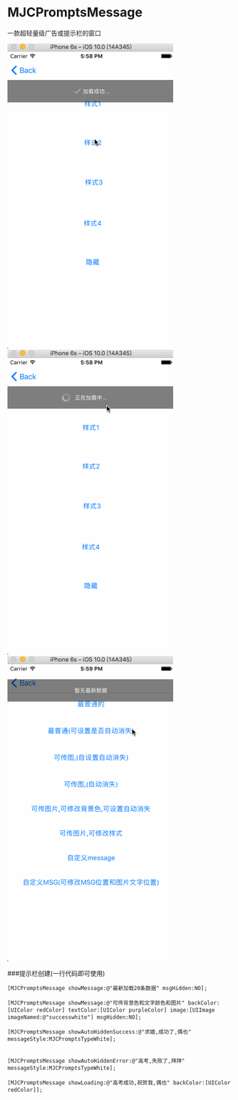 # MJCPromptsMessage
一款超轻量级广告或提示栏的窗口

![image](https://github.com/MJCIOS/MJCPromptsMessage/raw/master/MJCPromptsMessageDemo/MJCPromptsMessageDemo/成功与失败.gif)
![image](https://github.com/MJCIOS/MJCPromptsMessage/raw/master/MJCPromptsMessageDemo/MJCPromptsMessageDemo/正在加载.gif)
![image](https://github.com/MJCIOS/MJCPromptsMessage/raw/master/MJCPromptsMessageDemo/MJCPromptsMessageDemo/自定义样式.gif)

###提示栏创建(一行代码即可使用)
    
    [MJCPromptsMessage showMessage:@"最新加载20条数据" msgHidden:NO];
    
    [MJCPromptsMessage showMessage:@"可传背景色和文字颜色和图片" backColor:[UIColor redColor] textColor:[UIColor purpleColor] image:[UIImage imageNamed:@"successwhite"] msgHidden:NO];
    
    [MJCPromptsMessage showAutoHiddenSuccess:@"求婚,成功了,偶也" messageStyle:MJCPromptsTypeWhite];
    
    
    [MJCPromptsMessage showAutoHiddenError:@"高考,失败了,拜拜" messageStyle:MJCPromptsTypeWhite];
    
    [MJCPromptsMessage showLoading:@"高考成功,祝贺我,偶也" backColor:[UIColor redColor]];

